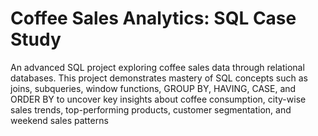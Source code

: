 # Coffee Sales Analytics: SQL Case Study
 An advanced SQL project exploring coffee sales data through relational databases. This project demonstrates mastery of SQL concepts such as joins, subqueries, window functions, GROUP BY, HAVING, CASE, and ORDER BY to uncover key insights about coffee consumption, city-wise sales trends, top-performing products, customer segmentation, and weekend sales patterns
